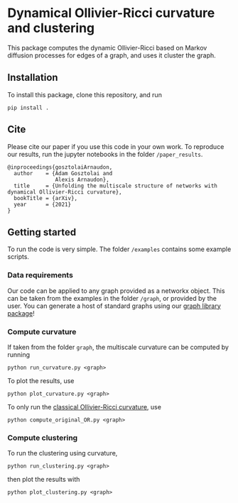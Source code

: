 # Dynamical Ollivier-Ricci curvature and clustering

This package computes the dynamic Ollivier-Ricci based on Markov diffusion processes for edges of a graph, and uses it cluster the graph.

## Installation

To install this package, clone this repository, and run

```
pip install . 
```

## Cite

Please cite our paper if you use this code in your own work. To reproduce our results, run the jupyter notebooks in the folder `/paper_results`.

```
@inproceedings{gosztolaiArnaudon,
  author    = {Adam Gosztolai and
               Alexis Arnaudon},
  title     = {Unfolding the multiscale structure of networks with dynamical Ollivier-Ricci curvature},
  bookTitle = {arXiv},
  year      = {2021}
}
```

## Getting started

To run the code is very simple. The folder `/examples` contains some example scripts.

### Data requirements

Our code can be applied to any graph provided as a networkx object. This can be taken from the examples in the folder `/graph`, or provided by the user. You can generate a host of standard graphs using our [graph library package](https://github.com/agosztolai/graph_library)!

### Compute curvature
If taken from the folder `graph`, the multiscale curvature can be computed by running
```
python run_curvature.py <graph>
```

To plot the results, use
```
python plot_curvature.py <graph>
```

To only run the [classical Ollivier-Ricci curvature](https://www.sciencedirect.com/science/article/pii/S002212360800493X), use
```
python compute_original_OR.py <graph>
```

### Compute clustering

To run the clustering using curvature, 
```
python run_clustering.py <graph>
```
then plot the results with
```
python plot_clustering.py <graph>
```
